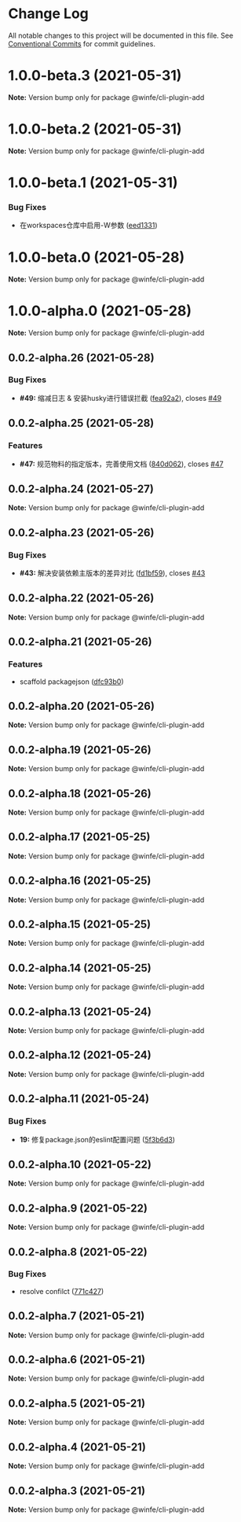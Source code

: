 # Change Log

All notable changes to this project will be documented in this file.
See [Conventional Commits](https://conventionalcommits.org) for commit guidelines.

# 1.0.0-beta.3 (2021-05-31)

**Note:** Version bump only for package @winfe/cli-plugin-add





# 1.0.0-beta.2 (2021-05-31)

**Note:** Version bump only for package @winfe/cli-plugin-add





# 1.0.0-beta.1 (2021-05-31)


### Bug Fixes

* 在workspaces仓库中启用-W参数 ([eed1331](https://github.com/cool-fe/winex-cli/commit/eed1331eabdfdb9f244ecda6ba046f2bac3dfc91))





# 1.0.0-beta.0 (2021-05-28)

**Note:** Version bump only for package @winfe/cli-plugin-add





# 1.0.0-alpha.0 (2021-05-28)

**Note:** Version bump only for package @winfe/cli-plugin-add





## 0.0.2-alpha.26 (2021-05-28)


### Bug Fixes

* **#49:** 缩减日志 & 安装husky进行错误拦截 ([fea92a2](https://github.com/cool-fe/winex-cli/commit/fea92a2c459118e246973f3df3ca7905bde4d979)), closes [#49](https://github.com/cool-fe/winex-cli/issues/49)





## 0.0.2-alpha.25 (2021-05-28)


### Features

* **#47:** 规范物料的指定版本，完善使用文档 ([840d062](https://github.com/cool-fe/winex-cli/commit/840d062877ed2f761dcf6df2a44d7ad5c2393a34)), closes [#47](https://github.com/cool-fe/winex-cli/issues/47)





## 0.0.2-alpha.24 (2021-05-27)

**Note:** Version bump only for package @winfe/cli-plugin-add





## 0.0.2-alpha.23 (2021-05-26)


### Bug Fixes

* **#43:** 解决安装依赖主版本的差异对比 ([fd1bf59](https://github.com/cool-fe/winex-cli/commit/fd1bf597c5a2564fe88b5ed35b553ff43450648a)), closes [#43](https://github.com/cool-fe/winex-cli/issues/43)





## 0.0.2-alpha.22 (2021-05-26)

**Note:** Version bump only for package @winfe/cli-plugin-add





## 0.0.2-alpha.21 (2021-05-26)


### Features

* scaffold packagejson ([dfc93b0](https://github.com/cool-fe/winex-cli/commit/dfc93b0e9e1981ac08772b28cdc595f621f62ad3))





## 0.0.2-alpha.20 (2021-05-26)

**Note:** Version bump only for package @winfe/cli-plugin-add





## 0.0.2-alpha.19 (2021-05-26)

**Note:** Version bump only for package @winfe/cli-plugin-add





## 0.0.2-alpha.18 (2021-05-26)

**Note:** Version bump only for package @winfe/cli-plugin-add





## 0.0.2-alpha.17 (2021-05-25)

**Note:** Version bump only for package @winfe/cli-plugin-add





## 0.0.2-alpha.16 (2021-05-25)

**Note:** Version bump only for package @winfe/cli-plugin-add





## 0.0.2-alpha.15 (2021-05-25)

**Note:** Version bump only for package @winfe/cli-plugin-add





## 0.0.2-alpha.14 (2021-05-25)

**Note:** Version bump only for package @winfe/cli-plugin-add





## 0.0.2-alpha.13 (2021-05-24)

**Note:** Version bump only for package @winfe/cli-plugin-add





## 0.0.2-alpha.12 (2021-05-24)

**Note:** Version bump only for package @winfe/cli-plugin-add





## 0.0.2-alpha.11 (2021-05-24)


### Bug Fixes

* **19:** 修复package.json的eslint配置问题 ([5f3b6d3](https://github.com/cool-fe/winex-cli/commit/5f3b6d3ff45e013f1c4ce3444038e976041e74ba))





## 0.0.2-alpha.10 (2021-05-22)

**Note:** Version bump only for package @winfe/cli-plugin-add





## 0.0.2-alpha.9 (2021-05-22)

**Note:** Version bump only for package @winfe/cli-plugin-add





## 0.0.2-alpha.8 (2021-05-22)


### Bug Fixes

* resolve confilct ([771c427](https://github.com/cool-fe/winex-cli/commit/771c4276224d03eb9474af2c10decfdf411f6a39))





## 0.0.2-alpha.7 (2021-05-21)

**Note:** Version bump only for package @winfe/cli-plugin-add





## 0.0.2-alpha.6 (2021-05-21)

**Note:** Version bump only for package @winfe/cli-plugin-add





## 0.0.2-alpha.5 (2021-05-21)

**Note:** Version bump only for package @winfe/cli-plugin-add





## 0.0.2-alpha.4 (2021-05-21)

**Note:** Version bump only for package @winfe/cli-plugin-add





## 0.0.2-alpha.3 (2021-05-21)

**Note:** Version bump only for package @winfe/cli-plugin-add
